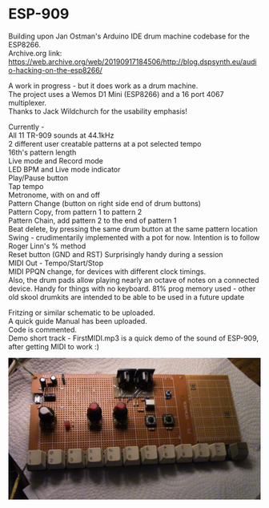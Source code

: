 # ESP-909
Building upon Jan Ostman's Arduino IDE drum machine codebase for the ESP8266. <br>
Archive.org link: https://web.archive.org/web/20190917184506/http://blog.dspsynth.eu/audio-hacking-on-the-esp8266/


A work in progress - but it does work as a drum machine. <br>
The project uses a Wemos D1 Mini (ESP8266) and a 16 port 4067 multiplexer. <br>
Thanks to Jack Wildchurch for the usability emphasis!

Currently - <br>
All 11 TR-909 sounds at 44.1kHz <br>
2 different user creatable patterns at a pot selected tempo <br>
16th's pattern length <br>
Live mode and Record mode  <br>
LED BPM and Live mode indicator <br>
Play/Pause button <br>
Tap tempo <br>
Metronome, with on and off <br>
Pattern Change (button on right side end of drum buttons) <br>
Pattern Copy, from pattern 1 to pattern 2 <br>
Pattern Chain, add pattern 2 to the end of pattern 1 <br>
Beat delete, by pressing the same drum button at the same pattern location <br>
Swing - crudimentarily implemented with a pot for now. Intention is to follow Roger Linn's % method <br>
Reset button (GND and RST) Surprisingly handy during a session <br>
MIDI Out - Tempo/Start/Stop <br>
MIDI PPQN change, for devices with different clock timings. <br> 
Also, the drum pads allow playing nearly an octave of notes on a connected device. Handy for things with no keyboard.
81% prog memory used - other old skool drumkits are intended to be able to be used in a future update <br>

Fritzing or similar schematic to be uploaded. <br>
A quick guide Manual has been uploaded. <br>
Code is commented. <br>
Demo short track - FirstMIDI.mp3 is a quick demo of the sound of ESP-909, after getting MIDI to work  :)

<img src ="./IMG_3746.JPG" raw=true />


